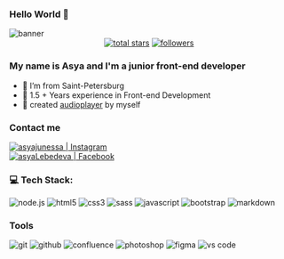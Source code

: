 ### Hello World 👋
<picture>
	<source src="https://i.ibb.co/tYpW6Wy/banner.webp">  
	<img src="https://i.ibb.co/tYpW6Wy/banner.webp" alt="banner">
	</picture>
<div align="center">
  <a href="https://github.com/asyaLebedeva?tab=repositories&sort=stargazers">
    <img alt="total stars" title="stars" src="https://custom-icon-badges.herokuapp.com/badge/dynamic/json?logo=star&color=864986&labelColor=ED23ED&label=Stars&style=for-the-badge&query=%24.stars&url=https://api.github-star-counter.workers.dev/user/asyaLebedeva"/></a>
  <a href="https://github.com/asyaLebedeva?tab=repositories&sort=stargazers">
   <!-- <img alt="total forks" title="forks" src="https://custom-icon-badges.herokuapp.com/badge/dynamic/json?logo=fork&color=55960c&labelColor=488207&label=Forks&style=for-the-badge&query=%24.forks&url=https://api.github-star-counter.workers.dev/user/asyaLebedeva"/></a>-->
  <a href="https://github.com/asyaLebedeva">
    <img alt="followers" title="my followers" src="https://custom-icon-badges.herokuapp.com/github/followers/asyaLebedeva?color=0748A3&labelColor=1973F3&style=for-the-badge&logo=person-add&label=Follow&logoColor=white"/></a>
</div>

### My name is Asya and I'm a junior front-end developer
- :triangular_flag_on_post: I’m from Saint-Petersburg
- :seedling: 1.5 + Years experience in Front-end Development
- :musical_score: created [audioplayer](https://asyalebedeva.github.io/musician-blog/) by myself

### Contact me
<div><a href="https://www.instagram.com/asyajunessa?igsh=MTN3cDl6OWpmZ3F4dw=="><img alt="asyajunessa | Instagram" src="https://img.shields.io/badge/instagram-CE85E7.svg?&style=for-the-badge&logo=instagram&logoColor=white" /></a></div>
<div><a href="https://www.facebook.com/schickfrau/(https://www.facebook.com/schickfrau/)"><img alt="asyaLebedeva | Facebook" src="https://img.shields.io/badge/facebook-1DA1F2.svg?&style=for-the-badge&logo=facebook&logoColor=white" /></a></div>

### :computer: Tech Stack:

<img alt="node.js" src="https://img.shields.io/badge/node.js-90C53F.svg?&style=for-the-badge&logo=node.js&logoColor=fff" />
<img alt="html5" src="https://img.shields.io/badge/html-E34F26.svg?&style=for-the-badge&logo=html5&logoColor=fff" />
<img alt="css3" src="https://img.shields.io/badge/css-1572B6.svg?&style=for-the-badge&logo=css3&logoColor=fff" />
<img alt="sass" src="https://img.shields.io/badge/sass-CF649A.svg?&style=for-the-badge&logo=sass&logoColor=fff" />
<img alt="javascript" src="https://img.shields.io/badge/javascript-F7DF1E.svg?&style=for-the-badge&logo=javascript&logoColor=fff" />
<img alt="bootstrap" src="https://img.shields.io/badge/bootstrap-7610F7.svg?&style=for-the-badge&logo=bootstrap&logoColor=fff" />
<img alt="markdown" src="https://img.shields.io/badge/markdown-000.svg?&style=for-the-badge&logo=markdown&logoColor=fff" />

### Tools
<img alt="git" src="https://img.shields.io/badge/git-F05033.svg?&style=for-the-badge&logo=git&logoColor=fff" />
<img alt="github" src="https://img.shields.io/badge/github-000.svg?&style=for-the-badge&logo=github&logoColor=fff" />
<img alt="confluence" src="https://img.shields.io/badge/confluence-1F4D7D.svg?&style=for-the-badge&logo=confluence&logoColor=fff" />
<img alt="photoshop" src="https://img.shields.io/badge/photoshop-31A8FF.svg?&style=for-the-badge&logo=adobe-photoshop&logoColor=fff" />
<img alt="figma" src="https://img.shields.io/badge/figma-F08080.svg?&style=for-the-badge&logo=figma&logoColor=fff" />
<img alt="vs code" src="https://img.shields.io/badge/vs code-007ACC.svg?&style=for-the-badge&logo=visual-studio-code&logoColor=fff" />


<!--
**asyaLebedeva/asyaLebedeva** is a ✨ _special_ ✨ repository because its `README.md` (this file) appears on your GitHub profile.

Here are some ideas to get you started:

- 🔭 I’m currently working on ...
- 🌱 I’m currently learning ...
- 👯 I’m looking to collaborate on ...
- 🤔 I’m looking for help with ...
- 💬 Ask me about ...
- 📫 How to reach me: ...
- 😄 Pronouns: ...
- ⚡ Fun fact: ...
-->
